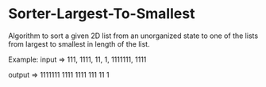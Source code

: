 # Sorter-Largest-To-Smallest
Algorithm to sort a given 2D list from an unorganized state to one of the lists from largest to smallest in length of the list.

Example:
input => 
111, 1111, 11, 1, 1111111, 1111

output =>
1111111
1111
1111
111
11
1 
